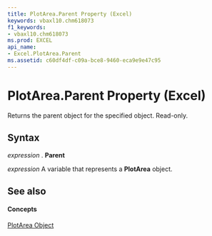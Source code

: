 ```yaml
---
title: PlotArea.Parent Property (Excel)
keywords: vbaxl10.chm618073
f1_keywords:
- vbaxl10.chm618073
ms.prod: EXCEL
api_name:
- Excel.PlotArea.Parent
ms.assetid: c60df4df-c09a-bce8-9460-eca9e9e47c95
---
```



# PlotArea.Parent Property (Excel)

Returns the parent object for the specified object. Read-only.


## Syntax

 _expression_ . **Parent**

 _expression_ A variable that represents a **PlotArea** object.


## See also


#### Concepts


[PlotArea Object](plotarea-object-excel.md)

